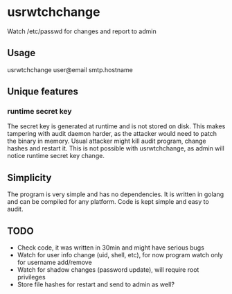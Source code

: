 # usrwtchchange

Watch /etc/passwd for changes and report to admin

## Usage

usrwtchchange user@email smtp.hostname

## Unique features

### runtime secret key

The secret key is generated at runtime and is not stored on disk. This makes tampering with audit daemon harder, as the attacker would need to patch the binary in memory.
Usual attacker might kill audit program, change hashes and restart it. This is not possible with usrwtchchange, as admin will notice runtime secret key change.

## Simplicity

The program is very simple and has no dependencies. It is written in golang and can be compiled for any platform.
Code is kept simple and easy to audit.

## TODO

* Check code, it was written in 30min and might have serious bugs
* Watch for user info change (uid, shell, etc), for now program watch only for username add/remove
* Watch for shadow changes (password update), will require root privileges
* Store file hashes for restart and send to admin as well?
